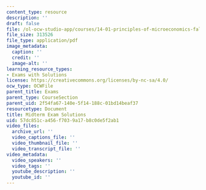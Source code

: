 ```yaml
---
content_type: resource
description: ''
draft: false
file: /ol-ocw-studio-app/courses/14-01-principles-of-microeconomics-fall-2018/57dc851ca456f7039a17b8c0de5f2ab1_MIT14_01F18_midterm_sol.pdf
file_size: 313526
file_type: application/pdf
image_metadata:
  caption: ''
  credit: ''
  image-alt: ''
learning_resource_types:
- Exams with Solutions
license: https://creativecommons.org/licenses/by-nc-sa/4.0/
ocw_type: OCWFile
parent_title: Exams
parent_type: CourseSection
parent_uid: 2f54fa67-140e-5f14-188c-01bd14beaf37
resourcetype: Document
title: Midterm Exam Solutions
uid: 57dc851c-a456-f703-9a17-b8c0de5f2ab1
video_files:
  archive_url: ''
  video_captions_file: ''
  video_thumbnail_file: ''
  video_transcript_file: ''
video_metadata:
  video_speakers: ''
  video_tags: ''
  youtube_description: ''
  youtube_id: ''
---
```

